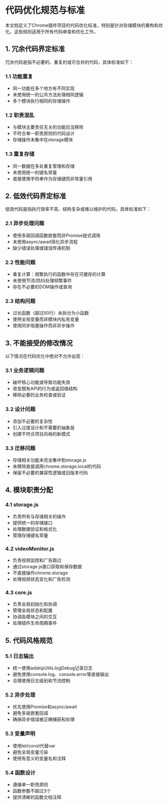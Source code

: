 # 代码优化规范与标准

本文档定义了Chrome插件项目的代码优化标准，特别是针对存储模块的重构和优化。这些规则适用于所有代码审查和优化工作。

## 1. 冗余代码界定标准

冗余代码是指不必要的、重复的或可合并的代码，具体标准如下：

### 1.1 功能重复
- 同一功能在多个地方有不同实现
- 未使用统一的公共方法处理相同逻辑
- 多个模块执行相同的存储操作

### 1.2 职责混乱
- 与模块主要责任无关的功能应当移除
- 不符合单一职责原则的代码设计
- 存储操作未集中在storage模块

### 1.3 重复存储
- 同一数据在多处重复管理和存储
- 未使用统一的键名常量
- 直接使用字符串作为存储键而非常量引用

## 2. 低效代码界定标准

低效代码是指执行效率不高、结构复杂或难以维护的代码，具体标准如下：

### 2.1 异步处理问题
- 使用多层回调函数嵌套而非Promise链式调用
- 未使用async/await简化异步流程
- 缺少错误处理或错误传递机制

### 2.2 性能问题
- 重复计算：频繁执行的函数中存在可缓存的计算
- 未使用节流/防抖处理频繁事件
- 存在不必要的DOM操作或查询

### 2.3 结构问题
- 过长函数（超过50行）未拆分为小函数
- 使用全局变量而非模块内私有变量
- 使用同步阻塞操作而非异步操作

## 3. 不能接受的修改情况

以下情况在代码优化中绝对不允许出现：

### 3.1 业务逻辑问题
- 破坏核心功能或导致功能失效
- 改变既有API的行为或返回值结构
- 移除必要的业务检查或验证

### 3.2 设计问题
- 添加不必要的复杂性
- 引入过度设计和不需要的抽象层
- 创建不符合项目风格的新模式

### 3.3 迁移问题
- 存储相关功能未完全集中到storage.js
- 未移除直接调用chrome.storage.local的代码
- 保留不必要的兼容性逻辑或旧版本代码

## 4. 模块职责分配

### 4.1 storage.js
- 负责所有与存储相关的操作
- 提供统一的存储接口
- 处理数据验证和格式化
- 管理存储键名常量

### 4.2 videoMonitor.js
- 负责视频监控和广告跳过
- 通过storage.js接口获取和保存数据
- 不直接操作chrome.storage
- 处理视频状态变化和广告检测

### 4.3 core.js
- 负责全局初始化和协调
- 管理全局状态和配置
- 协调各模块之间的交互
- 处理插件生命周期事件

## 5. 代码风格规范

### 5.1 日志输出
- 统一使用adskipUtils.logDebug记录日志
- 避免使用console.log、console.error等直接输出
- 合理使用日志级别和节流控制

### 5.2 异步处理
- 优先使用Promise和async/await
- 避免多层嵌套回调
- 确保异步错误被正确捕获和处理

### 5.3 变量声明
- 使用let/const代替var
- 避免全局变量污染
- 使用有意义的变量名和注释

### 5.4 函数设计
- 遵循单一职责原则
- 函数参数不超过3个
- 提供清晰的函数文档注释